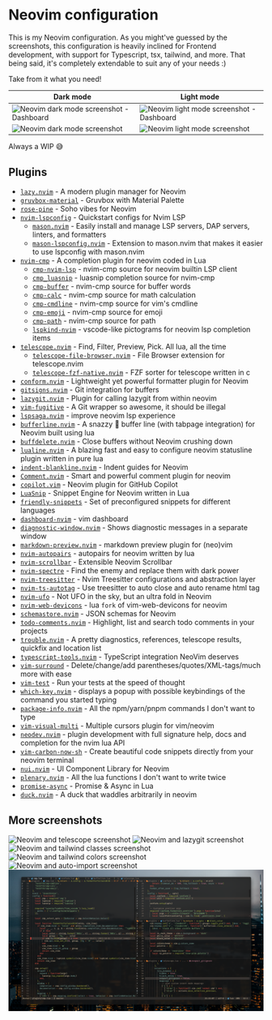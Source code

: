 # Neovim configuration

This is my Neovim configuration. As you might've guessed by the screenshots, this configuration is heavily inclined for
Frontend development, with support for Typescript, tsx, tailwind, and more. That being said, it's completely extendable
to suit any of your needs :)

Take from it what you need!

| Dark mode                                                                             | Light mode                                                                              |
| ------------------------------------------------------------------------------------- | --------------------------------------------------------------------------------------- |
| <img src="/__images/dark-mode-1.png" alt="Neovim dark mode screenshot - Dashboard" /> | <img src="/__images/light-mode-1.png" alt="Neovim light mode screenshot - Dashboard" /> |
| <img src="/__images/dark-mode-2.png" alt="Neovim dark mode screenshot" />             | <img src="/__images/light-mode-2.png" alt="Neovim light mode screenshot" />             |

Always a WIP 😅

## Plugins

- [`lazy.nvim`](https://github.com/folke/lazy.nvim) - A modern plugin manager for Neovim
- [`gruvbox-material`](https://github.com/sainnhe/gruvbox-material) - Gruvbox with Material Palette
- [`rose-pine`](https://github.com/rose-pine/neovim) - Soho vibes for Neovim
- [`nvim-lspconfig`](https://github.com/neovim/nvim-lspconfig) - Quickstart configs for Nvim LSP
  - [`mason.nvim`](https://github.com/williamboman/mason.nvim) - Easily install and manage LSP servers, DAP servers, linters, and formatters
  - [`mason-lspconfig.nvim`](https://github.com/williamboman/mason-lspconfig.nvim) - Extension to mason.nvim that makes it easier to use lspconfig with mason.nvim
- [`nvim-cmp`](https://github.com/hrsh7th/nvim-cmp) - A completion plugin for neovim coded in Lua
  - [`cmp-nvim-lsp`](https://github.com/hrsh7th/cmp-nvim-lsp) - nvim-cmp source for neovim builtin LSP client
  - [`cmp_luasnip`](https://github.com/saadparwaiz1/cmp_luasnip) - luasnip completion source for nvim-cmp
  - [`cmp-buffer`](https://github.com/hrsh7th/cmp-buffer) - nvim-cmp source for buffer words
  - [`cmp-calc`](https://github.com/hrsh7th/cmp-calc) - nvim-cmp source for math calculation
  - [`cmp-cmdline`](https://github.com/hrsh7th/cmp-cmdline) - nvim-cmp source for vim's cmdline
  - [`cmp-emoji`](https://github.com/hrsh7th/cmp-emoji) - nvim-cmp source for emoji
  - [`cmp-path`](https://github.com/hrsh7th/cmp-path) - nvim-cmp source for path
  - [`lspkind-nvim`](https://github.com/onsails/lspkind.nvim) - vscode-like pictograms for neovim lsp completion items
- [`telescope.nvim`](https://github.com/nvim-telescope/telescope.nvim) - Find, Filter, Preview, Pick. All lua, all the time
  - [`telescope-file-browser.nvim`](https://github.com/nvim-telescope/telescope-file-browser.nvim) - File Browser extension for telescope.nvim
  - [`telescope-fzf-native.nvim`](https://github.com/nvim-telescope/telescope-fzf-native.nvim) - FZF sorter for telescope written in c
- [`conform.nvim`](https://github.com/stevearc/conform.nvim) - Lightweight yet powerful formatter plugin for Neovim
- [`gitsigns.nvim`](https://github.com/lewis6991/gitsigns.nvim) - Git integration for buffers
- [`lazygit.nvim`](https://github.com/kdheepak/lazygit.nvim) - Plugin for calling lazygit from within neovim
- [`vim-fugitive`](https://github.com/tpope/vim-fugitive) - A Git wrapper so awesome, it should be illegal
- [`lspsaga.nvim`](https://github.com/nvimdev/lspsaga.nvim) - improve neovim lsp experience
- [`bufferline.nvim`](https://github.com/akinsho/bufferline.nvim) - A snazzy 💅 buffer line (with tabpage integration) for Neovim built using lua
- [`buffdelete.nvim`](https://github.com/famiu/bufdelete.nvim) - Close buffers without Neovim crushing down
- [`lualine.nvim`](https://github.com/nvim-lualine/lualine.nvim) - A blazing fast and easy to configure neovim statusline plugin written in pure lua
- [`indent-blankline.nvim`](https://github.com/lukas-reineke/indent-blankline.nvim) - Indent guides for Neovim
- [`Comment.nvim`](https://github.com/numToStr/Comment.nvim) - Smart and powerful comment plugin for neovim
- [`copilot.vim`](https://github.com/github/copilot.vim) - Neovim plugin for GitHub Copilot
- [`LuaSnip`](https://github.com/L3MON4D3/LuaSnip) - Snippet Engine for Neovim written in Lua
- [`friendly-snippets`](https://github.com/rafamadriz/friendly-snippets) - Set of preconfigured snippets for different languages
- [`dashboard-nvim`](https://github.com/nvimdev/dashboard-nvim) - vim dashboard
- [`diagnostic-window.nvim`](https://github.com/cseickel/diagnostic-window.nvim) - Shows diagnostic messages in a separate window
- [`markdown-preview.nvim`](https://github.com/iamcco/markdown-preview.nvim) - markdown preview plugin for (neo)vim
- [`nvim-autopairs`](https://github.com/windwp/nvim-autopairs) - autopairs for neovim written by lua
- [`nvim-scrollbar`](https://github.com/petertriho/nvim-scrollbar) - Extensible Neovim Scrollbar
- [`nvim-spectre`](https://github.com/nvim-pack/nvim-spectre) - Find the enemy and replace them with dark power
- [`nvim-treesitter`](https://github.com/nvim-treesitter/nvim-treesitter) - Nvim Treesitter configurations and abstraction layer
- [`nvim-ts-autotag`](https://github.com/windwp/nvim-ts-autotag) - Use treesitter to auto close and auto rename html tag
- [`nvim-ufo`](https://github.com/kevinhwang91/nvim-ufo) - Not UFO in the sky, but an ultra fold in Neovim
- [`nvim-web-devicons`](https://github.com/nvim-tree/nvim-web-devicons) - lua `fork` of vim-web-devicons for neovim
- [`schemastore.nvim`](https://github.com/b0o/SchemaStore.nvim) - JSON schemas for Neovim
- [`todo-comments.nvim`](https://github.com/folke/todo-comments.nvim) - Highlight, list and search todo comments in your projects
- [`trouble.nvim`](https://github.com/folke/trouble.nvim) - A pretty diagnostics, references, telescope results, quickfix and location list
- [`typescript-tools.nvim`](https://github.com/pmizio/typescript-tools.nvim) - TypeScript integration NeoVim deserves
- [`vim-surround`](https://github.com/tpope/vim-surround) - Delete/change/add parentheses/quotes/XML-tags/much more with ease
- [`vim-test`](https://github.com/vim-test/vim-test) - Run your tests at the speed of thought
- [`which-key.nvim`](https://github.com/folke/which-key.nvim) - displays a popup with possible keybindings of the command you started typing
- [`package-info.nvim`](https://github.com/vuki656/package-info.nvim) - All the npm/yarn/pnpm commands I don't want to type
- [`vim-visual-multi`](https://github.com/mg979/vim-visual-multi) - Multiple cursors plugin for vim/neovim
- [`neodev.nvim`](https://github.com/folke/neodev.nvim) - plugin development with full signature help, docs and completion for the nvim lua API
- [`vim-carbon-now-sh`](https://github.com/ellisonleao/carbon-now.nvim) - Create beautiful code snippets directly from your neovim terminal
- [`nui.nvim`](https://github.com/MunifTanjim/nui.nvim) - UI Component Library for Neovim
- [`plenary.nvim`](https://github.com/nvim-lua/plenary.nvim) - All the lua functions I don't want to write twice
- [`promise-async`](https://github.com/kevinhwang91/promise-async) - Promise & Async in Lua
- [`duck.nvim`](https://github.com/tamton-aquib/duck.nvim/tree/main) - A duck that waddles arbitrarily in neovim

## More screenshots

<img src="/__images/neovim/neovim-1.png" alt="Neovim and telescope screenshot" />
<img src="/__images/neovim/neovim-2.png" alt="Neovim and lazygit screenshot" />
<img src="/__images/neovim/neovim-3.png" alt="Neovim and tailwind classes screenshot" />
<img src="/__images/neovim/neovim-4.png" alt="Neovim and tailwind colors screenshot" />
<img src="/__images/neovim/neovim-5.png" alt="Neovim and auto-import screenshot" />
<img src="/__images/neovim/neovim-6.png" alt="Neovim and splits screenshot" />
